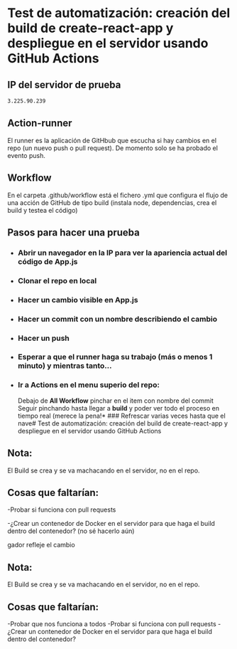 # Test de automatización: creación del build de create-react-app y despliegue en el servidor usando GitHub Actions

## IP del servidor de prueba
```sh
3.225.90.239
```
## Action-runner
El runner es la aplicación de GitHbub que escucha si hay cambios en el repo (un nuevo push o pull request). De momento solo se ha probado el evento push.

## Workflow
En el carpeta .github/workflow está el fichero .yml que configura el flujo de una acción de GitHub de tipo build (instala node, dependencias, crea el build y testea el código) 

## Pasos para hacer una prueba 
* ### Abrir un navegador en la IP para ver la apariencia actual del código de App.js
* ### Clonar el repo en local
* ### Hacer un cambio visible en App.js
* ### Hacer un commit con un nombre describiendo el cambio 
* ### Hacer un push
* ### Esperar a que el runner haga su trabajo (más o menos 1 minuto) y mientras tanto...
* ### Ir a Actions en el menu superio del repo:
    Debajo de **All Workflow** pinchar en el item con nombre del commit
    Seguir pinchando hasta llegar a **build** y poder ver todo el proceso en tiempo real (merece la pena!* ### Refrescar varias veces hasta que el nave# Test de automatización: creación del build de create-react-app y despliegue en el servidor usando GitHub Actions

## Nota:
El Build se crea y se va machacando en el servidor, no en el repo. 

## Cosas que faltarían:

-Probar si funciona con pull requests

-¿Crear un contenedor de Docker en el servidor para que haga el build dentro del contenedor? (no sé hacerlo aún)

gador refleje el cambio

## Nota:
El Build se crea y se va machacando en el servidor, no en el repo. 

## Cosas que faltarían:

-Probar que nos funciona a todos
-Probar si funciona con pull requests 
-¿Crear un contenedor de Docker en el servidor para que haga el build dentro del contenedor? 

